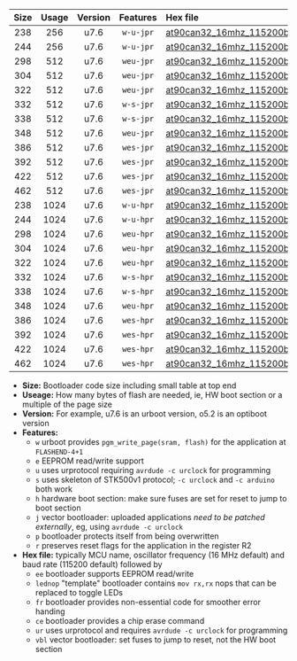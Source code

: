 |Size|Usage|Version|Features|Hex file|
|:-:|:-:|:-:|:-:|:--|
|238|256|u7.6|`w-u-jpr`|[at90can32_16mhz_115200bps_ur_vbl.hex](https://raw.githubusercontent.com/stefanrueger/urboot/main//at90can32_16mhz_115200bps_ur_vbl.hex)|
|244|256|u7.6|`w-u-jpr`|[at90can32_16mhz_115200bps_lednop_ur_vbl.hex](https://raw.githubusercontent.com/stefanrueger/urboot/main//at90can32_16mhz_115200bps_lednop_ur_vbl.hex)|
|298|512|u7.6|`weu-jpr`|[at90can32_16mhz_115200bps_ee_ur_vbl.hex](https://raw.githubusercontent.com/stefanrueger/urboot/main//at90can32_16mhz_115200bps_ee_ur_vbl.hex)|
|304|512|u7.6|`weu-jpr`|[at90can32_16mhz_115200bps_ee_lednop_ur_vbl.hex](https://raw.githubusercontent.com/stefanrueger/urboot/main//at90can32_16mhz_115200bps_ee_lednop_ur_vbl.hex)|
|322|512|u7.6|`weu-jpr`|[at90can32_16mhz_115200bps_ee_lednop_fr_ur_vbl.hex](https://raw.githubusercontent.com/stefanrueger/urboot/main//at90can32_16mhz_115200bps_ee_lednop_fr_ur_vbl.hex)|
|332|512|u7.6|`w-s-jpr`|[at90can32_16mhz_115200bps_vbl.hex](https://raw.githubusercontent.com/stefanrueger/urboot/main//at90can32_16mhz_115200bps_vbl.hex)|
|338|512|u7.6|`w-s-jpr`|[at90can32_16mhz_115200bps_lednop_vbl.hex](https://raw.githubusercontent.com/stefanrueger/urboot/main//at90can32_16mhz_115200bps_lednop_vbl.hex)|
|348|512|u7.6|`weu-jpr`|[at90can32_16mhz_115200bps_ee_lednop_fr_ce_ur_vbl.hex](https://raw.githubusercontent.com/stefanrueger/urboot/main//at90can32_16mhz_115200bps_ee_lednop_fr_ce_ur_vbl.hex)|
|386|512|u7.6|`wes-jpr`|[at90can32_16mhz_115200bps_ee_vbl.hex](https://raw.githubusercontent.com/stefanrueger/urboot/main//at90can32_16mhz_115200bps_ee_vbl.hex)|
|392|512|u7.6|`wes-jpr`|[at90can32_16mhz_115200bps_ee_lednop_vbl.hex](https://raw.githubusercontent.com/stefanrueger/urboot/main//at90can32_16mhz_115200bps_ee_lednop_vbl.hex)|
|422|512|u7.6|`wes-jpr`|[at90can32_16mhz_115200bps_ee_lednop_fr_vbl.hex](https://raw.githubusercontent.com/stefanrueger/urboot/main//at90can32_16mhz_115200bps_ee_lednop_fr_vbl.hex)|
|462|512|u7.6|`wes-jpr`|[at90can32_16mhz_115200bps_ee_lednop_fr_ce_vbl.hex](https://raw.githubusercontent.com/stefanrueger/urboot/main//at90can32_16mhz_115200bps_ee_lednop_fr_ce_vbl.hex)|
|238|1024|u7.6|`w-u-hpr`|[at90can32_16mhz_115200bps_ur.hex](https://raw.githubusercontent.com/stefanrueger/urboot/main//at90can32_16mhz_115200bps_ur.hex)|
|244|1024|u7.6|`w-u-hpr`|[at90can32_16mhz_115200bps_lednop_ur.hex](https://raw.githubusercontent.com/stefanrueger/urboot/main//at90can32_16mhz_115200bps_lednop_ur.hex)|
|298|1024|u7.6|`weu-hpr`|[at90can32_16mhz_115200bps_ee_ur.hex](https://raw.githubusercontent.com/stefanrueger/urboot/main//at90can32_16mhz_115200bps_ee_ur.hex)|
|304|1024|u7.6|`weu-hpr`|[at90can32_16mhz_115200bps_ee_lednop_ur.hex](https://raw.githubusercontent.com/stefanrueger/urboot/main//at90can32_16mhz_115200bps_ee_lednop_ur.hex)|
|322|1024|u7.6|`weu-hpr`|[at90can32_16mhz_115200bps_ee_lednop_fr_ur.hex](https://raw.githubusercontent.com/stefanrueger/urboot/main//at90can32_16mhz_115200bps_ee_lednop_fr_ur.hex)|
|332|1024|u7.6|`w-s-hpr`|[at90can32_16mhz_115200bps.hex](https://raw.githubusercontent.com/stefanrueger/urboot/main//at90can32_16mhz_115200bps.hex)|
|338|1024|u7.6|`w-s-hpr`|[at90can32_16mhz_115200bps_lednop.hex](https://raw.githubusercontent.com/stefanrueger/urboot/main//at90can32_16mhz_115200bps_lednop.hex)|
|348|1024|u7.6|`weu-hpr`|[at90can32_16mhz_115200bps_ee_lednop_fr_ce_ur.hex](https://raw.githubusercontent.com/stefanrueger/urboot/main//at90can32_16mhz_115200bps_ee_lednop_fr_ce_ur.hex)|
|386|1024|u7.6|`wes-hpr`|[at90can32_16mhz_115200bps_ee.hex](https://raw.githubusercontent.com/stefanrueger/urboot/main//at90can32_16mhz_115200bps_ee.hex)|
|392|1024|u7.6|`wes-hpr`|[at90can32_16mhz_115200bps_ee_lednop.hex](https://raw.githubusercontent.com/stefanrueger/urboot/main//at90can32_16mhz_115200bps_ee_lednop.hex)|
|422|1024|u7.6|`wes-hpr`|[at90can32_16mhz_115200bps_ee_lednop_fr.hex](https://raw.githubusercontent.com/stefanrueger/urboot/main//at90can32_16mhz_115200bps_ee_lednop_fr.hex)|
|462|1024|u7.6|`wes-hpr`|[at90can32_16mhz_115200bps_ee_lednop_fr_ce.hex](https://raw.githubusercontent.com/stefanrueger/urboot/main//at90can32_16mhz_115200bps_ee_lednop_fr_ce.hex)|

- **Size:** Bootloader code size including small table at top end
- **Useage:** How many bytes of flash are needed, ie, HW boot section or a multiple of the page size
- **Version:** For example, u7.6 is an urboot version, o5.2 is an optiboot version
- **Features:**
  + `w` urboot provides `pgm_write_page(sram, flash)` for the application at `FLASHEND-4+1`
  + `e` EEPROM read/write support
  + `u` uses urprotocol requiring `avrdude -c urclock` for programming
  + `s` uses skeleton of STK500v1 protocol; `-c urclock` and `-c arduino` both work
  + `h` hardware boot section: make sure fuses are set for reset to jump to boot section
  + `j` vector bootloader: uploaded applications *need to be patched externally*, eg, using `avrdude -c urclock`
  + `p` bootloader protects itself from being overwritten
  + `r` preserves reset flags for the application in the register R2
- **Hex file:** typically MCU name, oscillator frequency (16 MHz default) and baud rate (115200 default) followed by
  + `ee` bootloader supports EEPROM read/write
  + `lednop` "template" bootloader contains `mov rx,rx` nops that can be replaced to toggle LEDs
  + `fr` bootloader provides non-essential code for smoother error handing
  + `ce` bootloader provides a chip erase command
  + `ur` uses urprotocol and requires `avrdude -c urclock` for programming
  + `vbl` vector bootloader: set fuses to jump to reset, not the HW boot section
